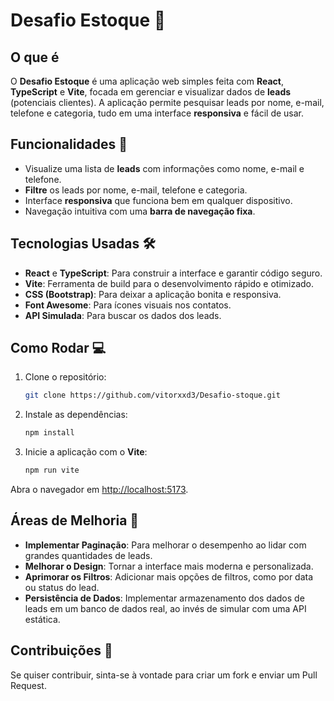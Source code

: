 # Desafio Estoque 🚀

## O que é

O **Desafio Estoque** é uma aplicação web simples feita com **React**, **TypeScript** e **Vite**, focada em gerenciar e visualizar dados de **leads** (potenciais clientes). A aplicação permite pesquisar leads por nome, e-mail, telefone e categoria, tudo em uma interface **responsiva** e fácil de usar.

## Funcionalidades 🌟

- Visualize uma lista de **leads** com informações como nome, e-mail e telefone.
- **Filtre** os leads por nome, e-mail, telefone e categoria.
- Interface **responsiva** que funciona bem em qualquer dispositivo.
- Navegação intuitiva com uma **barra de navegação fixa**.

## Tecnologias Usadas 🛠️

- **React** e **TypeScript**: Para construir a interface e garantir código seguro.
- **Vite**: Ferramenta de build para o desenvolvimento rápido e otimizado.
- **CSS (Bootstrap)**: Para deixar a aplicação bonita e responsiva.
- **Font Awesome**: Para ícones visuais nos contatos.
- **API Simulada**: Para buscar os dados dos leads.

## Como Rodar 💻

1. Clone o repositório:
    ```bash
    git clone https://github.com/vitorxxd3/Desafio-stoque.git
    ```

2. Instale as dependências:
    ```bash
    npm install
    ```

3. Inicie a aplicação com o **Vite**:
    ```bash
    npm run vite
    ```

Abra o navegador em [http://localhost:5173](http://localhost:5173).

## Áreas de Melhoria 🚧

- **Implementar Paginação**: Para melhorar o desempenho ao lidar com grandes quantidades de leads.
- **Melhorar o Design**: Tornar a interface mais moderna e personalizada.
- **Aprimorar os Filtros**: Adicionar mais opções de filtros, como por data ou status do lead.
- **Persistência de Dados**: Implementar armazenamento dos dados de leads em um banco de dados real, ao invés de simular com uma API estática.

## Contribuições 🤝

Se quiser contribuir, sinta-se à vontade para criar um fork e enviar um Pull Request.
